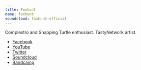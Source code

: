 ```yaml
---
title: Foxhunt
name: foxhunt
soundcloud: foxhunt-official
---
```


Complextro and Snapping Turtle enthusiast.
TastyNetwork artist.

* [Facebook](https://www.facebook.com/FoxHuntElectronic/)
* [YouTube](https://www.youtube.com/channel/UC0immAGc9pbrswt_gbb__Ug)
* [Twitter](https://twitter.com/FoxhuntOfficial)
* [Soundcloud](https://soundcloud.com/foxhunt-official)
* [Bandcamp](https://foxhuntelectronic.bandcamp.com/)
